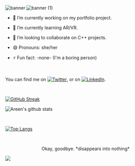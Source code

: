 
![banner](https://user-images.githubusercontent.com/46225470/136684912-45112657-cfd1-4541-8bba-96397f08c751.png)
![banner (1)](https://user-images.githubusercontent.com/46225470/136685118-afb03de5-fb94-4256-a024-958a8dad245e.png)



- 🔭 I’m currently working on my portfolio project.

- 🌱 I’m currently learning AR/VR.

- 👯 I’m looking to collaborate on C++ projects.

- 😄 Pronouns: she/her

- ⚡ Fun fact: -none- (I'm a boring person)

<br>

<!-- Actual text -->

You can find me on [![Twitter][1.2]][1], or on [![LinkedIn][2.2]][2].

<!-- Icons -->

[1.2]: http://i.imgur.com/wWzX9uB.png (twitter icon without padding)

[2.2]: https://raw.githubusercontent.com/MartinHeinz/MartinHeinz/master/linkedin-3-16.png (LinkedIn icon without padding)

<!-- Links to your social media accounts -->

[1]: https://twitter.com/blue_will987

[2]: https://www.linkedin.com/in/areen-kaur/

<br>


[![GitHub Streak](https://github-readme-streak-stats.herokuapp.com/?user=areenoverclouds&theme=dark)](https://git.io/streak-stats)

![Areen's github stats](https://github-readme-stats.vercel.app/api?username=areenoverclouds&show_icons=true&theme=dark)

<br>

[![Top Langs](https://github-readme-stats.vercel.app/api/top-langs/?username=areenoverclouds&layout=compact)](https://github.com/areenoverclouds/github-readme-stats)

<br>

<p style="text-align:center">
Okay, goodbye. *disappears into nothing* 
</p>

<img src = "https://media.giphy.com/media/xTiTnwi8Azjnva46Fq/giphy.gif">
